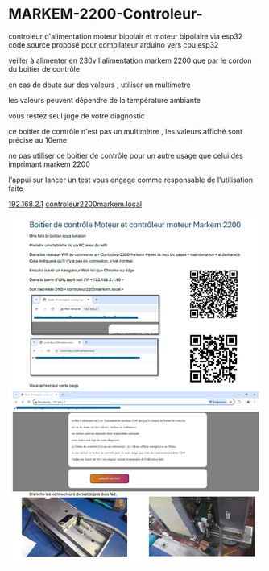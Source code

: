 # MARKEM-2200-Controleur-
controleur d'alimentation moteur bipolair et moteur bipolaire via esp32
 <br>
 code source proposé pour compilateur arduino vers cpu esp32
<br>

<p>veiller à alimenter en 230v l'alimentation markem 2200 que par le cordon du boitier de contrôle </p>
<p>en cas de doute sur des valeurs , utiliser un multimetre </p>
<p>les valeurs peuvent dépendre de la température ambiante</p>
<p>vous restez seul juge de votre diagnostic</p>
<p>ce boitier de contrôle n'est pas un multimètre , les valeurs affiché sont précise au 10eme </p>
<p>ne pas utiliser ce boitier de contrôle pour un autre usage que celui des imprimant markem 2200 </p>
<p>l'appui sur lancer un test vous engage comme responsable de l'utilisation faite</p>

<a href="http://192.168.2.1">192.168.2.1</a>
<a href="http://controleur2200markem.local">controleur2200markem.local</a>

<img src="https://github.com/jeromefavrou/MARKEM-2200-Controleur/blob/main/proc%C3%A9dure.png"></img>
